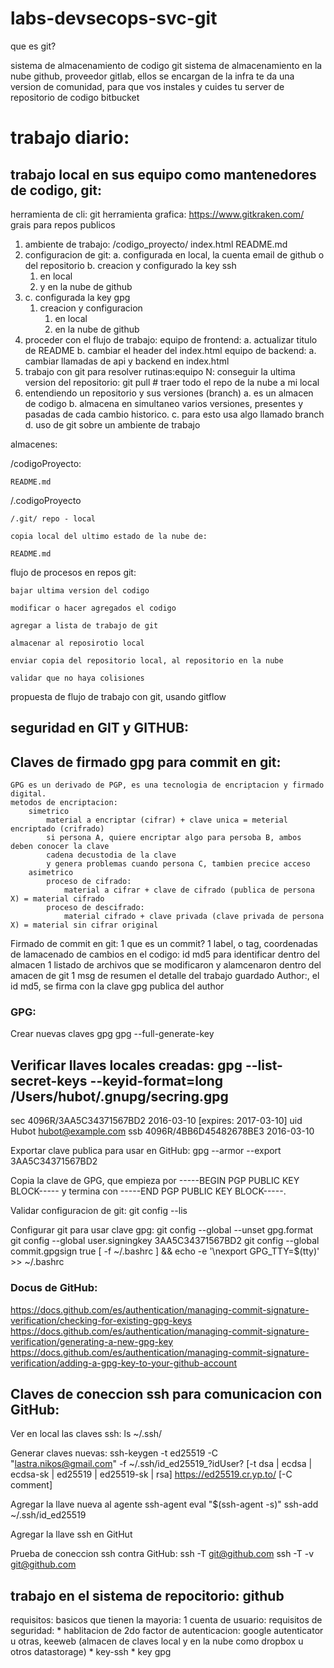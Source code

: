 # labs-devsecops-svc-git

que es git?

sistema de almacenamiento de codigo
  git
    sistema de almacenamiento en la nube
      github, proveedor
      gitlab,
        ellos se encargan de la infra
        te da una version de comunidad, para que vos instales y cuides tu server de repositorio de codigo
      bitbucket

# trabajo diario:

## trabajo local en sus equipo como mantenedores de codigo, git:

herramienta de cli: git
herramienta grafica:
  https://www.gitkraken.com/
    grais para repos publicos

1. ambiente de trabajo:
   /codigo_proyecto/
   index.html
   README.md
2. configuracion de git:
   a. configurada en local, la cuenta email de github o del repositorio
   b. creacion y configurado la key ssh
   1. en local
   2. y en la nube de github
3. c. configurada la key gpg
   1. creacion y configuracion
      1. en local
      2. en la nube de github
4. proceder con el flujo de trabajo:
   equipo de frontend:
   a. actualizar titulo de README
   b. cambiar el header del index.html
   equipo de backend:
   a. cambiar llamadas de api y backend en index.html
5. trabajo con git para resolver rutinas:equipo N:
   conseguir la ultima version del repositorio:
   git pull # traer todo el repo de la nube a mi local
6. entendiendo un repositorio y sus versiones (branch)
   a. es un almacen de codigo
   b. almacena en simultaneo varios versiones, presentes y pasadas de cada cambio historico.
   c. para esto usa algo llamado branch
   d. uso de git sobre un ambiente de trabajo

almacenes:

/codigoProyecto:

    README.md

/.codigoProyecto

    /.git/ repo - local

    copia local del ultimo estado de la nube de:

    README.md


  flujo de procesos en repos git:

    bajar ultima version del codigo

    modificar o hacer agregados el codigo

    agregar a lista de trabajo de git

    almacenar al reposirotio local

    enviar copia del repositorio local, al repositorio en la nube

    validar que no haya colisiones


propuesta de flujo de trabajo con git, usando gitflow

## seguridad en GIT y GITHUB:


## Claves de firmado gpg para commit en git:

    GPG es un derivado de PGP, es una tecnologia de encriptacion y firmado digital.
    metodos de encriptacion:
        simetrico
            material a encriptar (cifrar) + clave unica = meterial encriptado (crifrado)
            si persona A, quiere encriptar algo para persoba B, ambos deben conocer la clave
            cadena decustodia de la clave
            y genera problemas cuando persona C, tambien precice acceso
        asimetrico
            proceso de cifrado:
                material a cifrar + clave de cifrado (publica de persona X) = material cifrado
            proceso de descifrado:
                material cifrado + clave privada (clave privada de persona X) = material sin cifrar original


Firmado de commit en git:
    1 que es un commit?
        1 label, o tag,
            coordenadas de lamacenado de cambios en el codigo:
                id md5 para identificar dentro del almacen
        1 listado de archivos que se modificaron y alamcenaron dentro del amacen de git
        1 msg de resumen el detalle del trabajo guardado
        Author:, el id md5, se firma con la clave gpg publica del author

### GPG:

Crear nuevas claves gpg
gpg --full-generate-key

Verificar llaves locales creadas:
gpg --list-secret-keys --keyid-format=long
/Users/hubot/.gnupg/secring.gpg
------------------------------------
sec   4096R/3AA5C34371567BD2 2016-03-10 [expires: 2017-03-10]
uid                          Hubot <hubot@example.com>
ssb   4096R/4BB6D45482678BE3 2016-03-10


Exportar clave publica para usar en GitHub:
gpg --armor --export 3AA5C34371567BD2

Copia la clave de GPG, que empieza por -----BEGIN PGP PUBLIC KEY BLOCK----- y termina con -----END PGP PUBLIC KEY BLOCK-----.

Validar configuracion de git:
git config --lis

Configurar git para usar clave gpg:
git config --global --unset gpg.format
git config --global user.signingkey 3AA5C34371567BD2
git config --global commit.gpgsign true
[ -f ~/.bashrc ] && echo -e '\nexport GPG_TTY=$(tty)' >> ~/.bashrc




### Docus de GitHub:
https://docs.github.com/es/authentication/managing-commit-signature-verification/checking-for-existing-gpg-keys
https://docs.github.com/es/authentication/managing-commit-signature-verification/generating-a-new-gpg-key
https://docs.github.com/es/authentication/managing-commit-signature-verification/adding-a-gpg-key-to-your-github-account



## Claves de coneccion ssh para comunicacion con GitHub:

Ver en local las claves ssh:
ls ~/.ssh/

Generar claves nuevas:
ssh-keygen -t ed25519 -C "lastra.nikos@gmail.com" -f ~/.ssh/id_ed25519_?idUser?
    [-t dsa | ecdsa | ecdsa-sk | ed25519 | ed25519-sk | rsa]
        https://ed25519.cr.yp.to/
    [-C comment]

Agregar la llave nueva al agente ssh-agent
eval "$(ssh-agent -s)"
ssh-add ~/.ssh/id_ed25519

Agregar la llave ssh en GitHut

Prueba de coneccion ssh contra GitHub:
ssh -T git@github.com
ssh -T -v git@github.com

## trabajo en el sistema de repocitorio: github

requisitos:
  basicos que tienen la mayoria:
    1 cuenta de usuario:
  requisitos de seguridad:
    * hablitacion de 2do factor de autenticacion:
      google autenticator
      u otras, keeweb (almacen de claves local y en la nube como dropbox u otros datastorage)
    * key-ssh
    * key gpg
